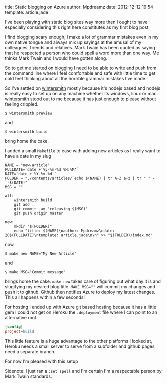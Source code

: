 title: Static blogging on Azure
author: Mpdreamz
date: 2012-12-12 19:54
template: article.jade

I've been playing with static blog sites way more then I ought to have especially considering this right here constitutes as my first blog post.

I find blogging scary enough, I make a lot of grammar mistakes even in my own native tongue and always mix up sayings at the amusal of my colleagues, friends and relatives. 
Mark Twain has been quoted as saying that he respected a person who could spell a word more than one way. Me thinks Mark Twain and I would have gotten along.

So to get me started on blogging I need to be able to write and push from the command line where I feel comfortable and safe with little time to get cold feet thinking about all the horrible grammar mistakes I've made. 

So I've settled on [wintersmith](http://jnordberg.github.com/wintersmith/) mostly because it's nodejs based and nodejs is really easy to set up on any machine whether its windows, linux or mac. [wintersmith](http://jnordberg.github.com/wintersmith/) stood out to me because it has just enough to please without feeling crippled. 

	$ wintersmith preview

and

	$ wintersmith build

bring home the cake.

I added a small `Makefile` to ease with adding new articles as I really want to have a date in my slug


	NAME = "new-article"
	FULLDATE=`date +'%y-%m-%d %H:%M'`
	DATE=`date +'%Y-%m-%d'`
	FOLDER = "./contents/articles/`echo $(NAME) | tr A-Z a-z | tr " " -`-$(DATE)"
	MSG = ""

	all:
		wintersmith build 
        git add .
		git commit -am "releasing $(MSG)"
		git push origin master

	new:
		mkdir "$(FOLDER)"
		echo "title: $(NAME)\nauthor: Mpdreamz\ndate: 20$(FULLDATE)\ntemplate: article.jade\n\n" >> "$(FOLDER)/index.md"

now 

	$ make new NAME="My New Article"

and 

	$ make MSG="Commit message" 

brings home the cake. `make new` takes care of figuring out what day it is and slugifying my desired blog title.
`MAKE MSG=""` will commit my changes and push it to github. Github then notifies Azure to deploy my latest changes. This all happens within a few seconds!


For hosting I ended up with Azure git based hosting because it has a little gem I could not get on Heroku
the `.deployment` file where I can point to an alternative root. 

```ini
[config]
project=build
```

This little feature is a huge advantage to the other platforms I looked at, Heroku needs a small server to serve from a subfolder and github pages need a separate branch.

For now I'm pleased with this setup

Sidenote: I just ran a `:set spell` and I'm certain I'm a respectable person by Mark Twain standards. 
